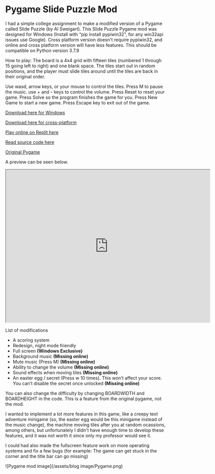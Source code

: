 
# Pygame Slide Puzzle Mod

I had a simple college assignment to make a modified version of a Pygame called Slide Puzzle (by Al Sweigart). This Slide Puzzle Pygame mod was designed for Windows (Install with “pip install pypiwin32”, for any win32api issues use Google). Cross platform version doesn't require pypiwin32, and online and cross platform version will have less features. This should be compatible on Python version 3.7.9

How to play: The board is a 4x4 grid with fifteen tiles (numbered 1 through 15 going left to right) and one blank space. The tiles start out in random positions, and the player must slide tiles around until the tiles are back in their original order. 

Use wasd, arrow keys, or your mouse to control the tiles. Press M to pause the music. use + and - keys to control the volume. Press Reset to reset your game. Press Solve so the program finishes the game for you. Press New Game to start a new game. Press Escape key to exit out of the game.

[Download here for Windows](https://github.com/SimonXTea/SimonXTea.github.io/raw/main/projects/Pygame/Pygame%20Slide%20Puzzle%20Mod/Pygame%20mod.zip)

[Download here for cross-platform](https://github.com/SimonXTea/SimonXTea.github.io/raw/main/projects/Pygame/Pygame%20Slide%20Puzzle%20Mod/Pygame%20mod%20X.zip)

[Play online on Replit here](https://replit.com/@SimonXTea/Slide-Puzzle-Mod#main.py)

[Read source code here](https://github.com/SimonXTea/SimonXTea.github.io/tree/main/projects/Pygame/Pygame%20Slide%20Puzzle%20Mod)

[Original Pygame](https://inventwithpython.com/pygame/chapter4.html)

A preview can be seen below.

<iframe src="https://drive.google.com/file/d/1MJEldTm2xyzx0Oau5guS252dJk2PK_4L/preview" width="640" height="480" allow="autoplay"></iframe>

List of modifications
- A scoring system
- Redesign, night mode friendly
- Full screen **(Windows Exclusive)**
- Background music **(Missing online)**
- Mute music (Press M) **(Missing online)**
- Ability to change the volume **(Missing online)**
- Sound effects when moving tiles **(Missing online)**
- An easter egg / secret (Press w 10 times). This won’t affect your score. You can’t disable the secret once unlocked **(Missing online)**

You can also change the difficulty by changing BOARDWIDTH and BOARDHEIGHT in the code. This is a feature from the original pygame, not the mod.

I wanted to implement a lot more features in this game, like a creepy text adventure minigame (so, the easter egg would be this minigame instead of the music change), the machine moving tiles after you at random ocassions, among others, but unfortunately I didn't have enough time to develop these features, and it was not worth it since only my professor would see it.

I could had also made the fullscreen feature work on more operating systems and fix a few bugs (for example: The game can get stuck in the corner and the title bar can go missing)

![Pygame mod image](/assets/blog image/Pygame.png)
